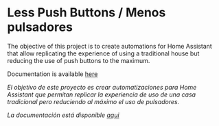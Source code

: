 # Less Push Buttons / Menos pulsadores

The objective of this project is to create automations for Home Assistant that allow replicating the experience of using a traditional house but reducing the use of push buttons to the maximum.

Documentation is available [here](https://github.com/inigoserrano/homeassistant/wiki/Less-Push-Buttons)

_El objetivo de este proyecto es crear automatizaciones para Home Assistant que permitan replicar la experiencia de uso de una casa tradicional pero reduciendo al máximo el uso de pulsadores._

_La documentación está disponible [aqui](https://github.com/inigoserrano/homeassistant/wiki/Less-Push-Buttons-en-Español)_
